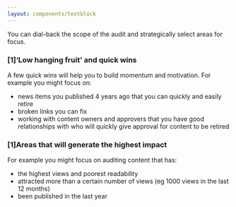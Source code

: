 ```yaml
---
layout: components/textblock
---
```


You can dial-back the scope of the audit and strategically select areas for focus.

### [1]‘Low hanging fruit’ and quick wins

A few quick wins will help you to build momentum and motivation. For example you might focus on:
- news items you published 4 years ago that you can quickly and easily retire
- broken links you can fix
- working with content owners and approvers that you have good relationships with who will quickly give approval for content to be retired

### [1]Areas that will generate the highest impact

For example you might focus on auditing content that has:
- the highest views and poorest readability
- attracted more than a certain number of views (eg 1000 views in the last 12 months)
- been published in the last year
